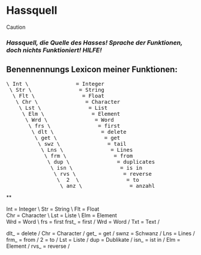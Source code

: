# Hassquell
> [!CAUTION]
> ### *Hassquell, die Quelle des Hasses! Sprache der Funktionen, doch nichts Funktioniert! HILFE!*
##
##
##

## Benennennungs Lexicon meiner Funktionen:
<pre>
\ Int \               = Integer
 \ Str \               = String
  \ Flt \               = Float
   \ Chr \               = Character
    \ Lst \               = List
     \ Elm \               = Element
      \ Wrd \               = Word
       \ frs \               = first
        \ dlt \               = delete
         \ get \               = get
          \ swz \               = tail
           \ Lns \               = Lines
            \ frm \               = from
             \ dup \               = duplicates
              \ isn \               = is in
               \ rvs \               = reverse
                \  2  \               = to
                 \ anz \               = anzahl
</pre>**
 
Int = Integer \ Str = String \ Flt = Float \
Chr = Character \ Lst = Liste \ Elm = Element \
Wrd = Word \ frs = first 
frst_ = first / Wrd = Word / Txt = Text / 

dlt_ = delete / Chr = Character / get_ = get / swnz = Schwanz / Lns = Lines / frm_ = from / 2 = to / Lst = Liste / dup = Dublikate / isn_ = ist in / Elm = Element / rvs_ = reverse /
